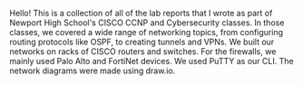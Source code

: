 Hello! This is a collection of all of the lab reports that I wrote as part of Newport High School's CISCO CCNP and Cybersecurity classes. In those classes, we covered a wide range of networking topics, from configuring routing protocols like OSPF, to creating tunnels and VPNs. We built our networks on racks of CISCO routers and switches. For the firewalls, we mainly used Palo Alto and FortiNet devices. We used PuTTY as our CLI. The network diagrams were made using draw.io.
